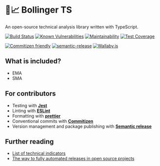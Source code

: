 # 🚀📈 Bollinger TS

An open-source technical analysis library written with TypeScript.

[![Build Status](https://travis-ci.org/phmatray/bollinger.svg?branch=master)](https://travis-ci.org/phmatray/bollinger)
[![Known Vulnerabilities](https://snyk.io//test/github/phmatray/bollinger/badge.svg?targetFile=package.json)](https://snyk.io//test/github/phmatray/bollinger?targetFile=package.json)
[![Maintainability](https://api.codeclimate.com/v1/badges/354b3a0a8d6743a70c6b/maintainability)](https://codeclimate.com/github/phmatray/bollinger/maintainability)
[![Test Coverage](https://api.codeclimate.com/v1/badges/354b3a0a8d6743a70c6b/test_coverage)](https://codeclimate.com/github/phmatray/bollinger/test_coverage)

[![Commitizen friendly](https://img.shields.io/badge/commitizen-friendly-brightgreen.svg)](http://commitizen.github.io/cz-cli/)
[![semantic-release](https://img.shields.io/badge/%20%20%F0%9F%93%A6%F0%9F%9A%80-semantic--release-e10079.svg)](https://github.com/semantic-release/semantic-release)
[![Wallaby.js](https://img.shields.io/badge/wallaby.js-configured-green.svg)](https://wallabyjs.com)

## What is included?

- EMA
- SMA

## For contributors

- Testing with **[Jest](https://jestjs.io/)**
- Linting with **[ESLint](https://eslint.org/)**
- Formatting with **[prettier](https://prettier.io/)**
- Conventional commits with **[Commitizen](http://commitizen.github.io/cz-cli/)**
- Version management and package publishing with **[Semantic release](https://semantic-release.gitbook.io/semantic-release/)**

## Further reading

- [List of technical indicators](https://www.tradingtechnologies.com/xtrader-help/x-study/technical-indicator-definitions/list-of-technical-indicators/)
- [The way to fully automated releases in open source projects](https://medium.com/@kevinkreuzer/the-way-to-fully-automated-releases-in-open-source-projects-44c015f38fd6)
